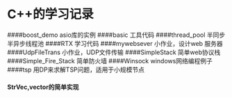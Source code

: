 C++的学习记录
==============
####boost_demo asio库的实例
####basic  工具代码
####thread_pool 半同步半异步线程池
####RTX 学习代码
####mywebsever 小作业，设计web 服务器
####UdpFileTrans 小作业，UDP文件传输
####SimpleStack 简单web协议栈
####Simple_Fire_Stack 简单防火墙
####Winsock windows网络编程例子
####tsp 用DP来求解TSP问题，适用于小规模节点
#### StrVec,vector<string>的简单实现
